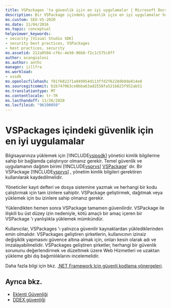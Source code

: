 ```yaml
---
title: VSPackages 'ta güvenlik için en iyi uygulamalar | Microsoft Docs
description: Bir VSPackage içindeki güvenlik için en iyi uygulamalar hakkında bilgi edinin. Bu bir Visual Studio uygulaması için temel güvenlik ve dağıtım birimidir.
ms.custom: SEO-VS-2020
ms.date: 11/04/2016
ms.topic: conceptual
helpviewer_keywords:
- security [Visual Studio SDK]
- security best practices, VSPackages
- best practices, security
ms.assetid: 212a0504-cf6c-4e50-96b0-f2c1c575c0ff
author: acangialosi
ms.author: anthc
manager: jillfra
ms.workload:
- vssdk
ms.openlocfilehash: f81f682271a949954d113ffd2f6228db0de814e8
ms.sourcegitcommit: b1b747063ce0bba63ad2558fa521b823f952ab51
ms.translationtype: MT
ms.contentlocale: tr-TR
ms.lasthandoff: 11/26/2020
ms.locfileid: "96190050"
---
```

# <a name="best-practices-for-security-in-vspackages"></a>VSPackages içindeki güvenlik için en iyi uygulamalar
Bilgisayarınıza yüklemek için [!INCLUDE[vsipsdk](../../extensibility/includes/vsipsdk_md.md)] yönetici kimlik bilgilerine sahip bir bağlamda çalıştırıyor olmanız gerekir. Temel güvenlik ve uygulamanın dağıtım birimi [!INCLUDE[vsprvs](../../code-quality/includes/vsprvs_md.md)] [VSPackage](../../extensibility/internals/vspackages.md)' dır. Bir VSPackage [!INCLUDE[vsprvs](../../code-quality/includes/vsprvs_md.md)] , yönetim kimlik bilgileri gerektiren kullanılarak kaydedilmelidir.

 Yöneticiler kayıt defteri ve dosya sistemine yazmak ve herhangi bir kodu çalıştırmak için tam izinlere sahiptir. VSPackage geliştirmek, dağıtmak veya yüklemek için bu izinlere sahip olmanız gerekir.

 Yüklendikten hemen sonra VSPackage tamamen güvenilirdir. VSPackage ile ilişkili bu üst düzey izin nedeniyle, kötü amaçlı bir amaç içeren bir VSPackage 'ı yanlışlıkla yüklemek mümkündür.

 Kullanıcılar, VSPackages 'ı yalnızca güvenilir kaynaklardan yüklediklerinden emin olmalıdır. VSPackages geliştiren şirketlerin, kullanıcının izinsiz değişiklik yapmasını güvence altına almak için, onları kesin olarak adı ve imzalayabilmelidir. VSPackages geliştiren şirketler, herhangi bir güvenlik sorununu değerlendirmek ve düzeltmek üzere Web Hizmetleri ve uzaktan yükleme gibi dış bağımlılıklarını incelemelidir.

 Daha fazla bilgi için bkz. [.NET Framework Için güvenli kodlama yönergeleri](/previous-versions/visualstudio/visual-studio-2008/d55zzx87(v=vs.90)).

## <a name="see-also"></a>Ayrıca bkz.
- [Eklenti Güvenliği](/previous-versions/1326zbk3(v=vs.140))
- [DDEX güvenliği](/previous-versions/bb163703(v=vs.140))